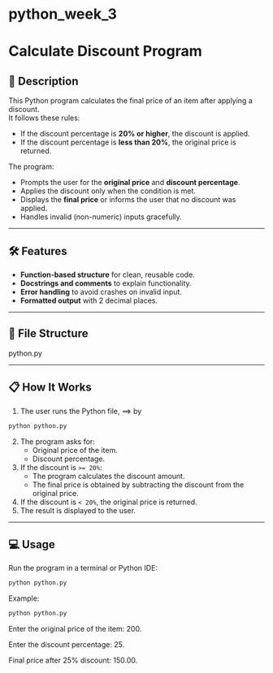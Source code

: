 # python_week_3
# Calculate Discount Program

## 📌 Description
This Python program calculates the final price of an item after applying a discount.  
It follows these rules:
- If the discount percentage is **20% or higher**, the discount is applied.
- If the discount percentage is **less than 20%**, the original price is returned.

The program:
- Prompts the user for the **original price** and **discount percentage**.
- Applies the discount only when the condition is met.
- Displays the **final price** or informs the user that no discount was applied.
- Handles invalid (non-numeric) inputs gracefully.

---

## 🛠 Features
- **Function-based structure** for clean, reusable code.
- **Docstrings and comments** to explain functionality.
- **Error handling** to avoid crashes on invalid input.
- **Formatted output** with 2 decimal places.

---

## 📂 File Structure
python.py



---

## 📋 How It Works
1. The user runs the Python file, ==> by 
```bash 
python python.py
```
2. The program asks for:
   - Original price of the item.
   - Discount percentage.
3. If the discount is `>= 20%`:
   - The program calculates the discount amount.
   - The final price is obtained by subtracting the discount from the original price.
4. If the discount is `< 20%`, the original price is returned.
5. The result is displayed to the user.

---

## 💻 Usage
Run the program in a terminal or Python IDE:

```bash
python python.py
```
Example:
```bash
python python.py
```

Enter the original price of the item: 200.


Enter the discount percentage: 25.


Final price after 25% discount: 150.00.
